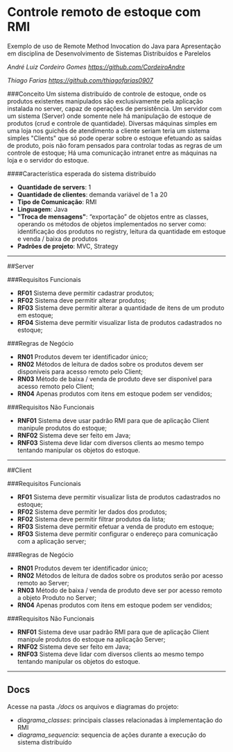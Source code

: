 # Controle remoto de estoque com RMI
Exemplo de uso de Remote Method Invocation do Java para Apresentação em disciplina de Desenvolvimento de Sistemas Distribuídos e Parelelos

_André Luiz Cordeiro Gomes <https://github.com/CordeiroAndre>_

_Thiago Farias <https://github.com/thiagofarias0907>_

###Conceito
Um sistema distribuído de controle de estoque, onde os produtos existentes manipulados são exclusivamente pela aplicação instalada no server, capaz de operações de persistência. 
Um servidor com um sistema (Server) onde somente nele há manipulação de estoque de produtos (crud e controle de quantidade). Diversas máquinas simples em uma loja nos guichês de atendimento a cliente
seriam teria um sistema simples "Clients" que só pode operar sobre o estoque efetuando as saídas de produto, pois não foram pensados para controlar todas as regras de um controle de estoque; Há uma comunicação intranet entre as máquinas na loja e o servidor do estoque.

####Característica esperada do sistema distribuído
- **Quantidade de servers**: 1
- **Quantidade de clientes**: demanda variável de 1 a 20
- **Tipo de Comunicação**: RMI
- **Linguagem**: Java
- **"Troca de mensagens"**: “exportação” de objetos entre as classes, operando os métodos de objetos implementados no server como: identificação dos produtos no registry, leitura da quantidade em estoque e venda / baixa de produtos
- **Padrões de projeto**: MVC, Strategy

---

##Server

###Requisitos Funcionais
- **RF01** Sistema deve permitir cadastrar produtos;
- **RF02** Sistema deve permitir alterar produtos;
- **RF03** Sistema deve permitir alterar a quantidade de itens de um produto em estoque;
- **RF04** Sistema deve permitir visualizar lista de produtos cadastrados no estoque;

###Regras de Negócio
- **RN01** Produtos devem ter identificador único;
- **RN02** Métodos de leitura de dados sobre os produtos devem ser disponíveis para acesso remoto pelo Client;
- **RN03** Método de baixa / venda de produto deve ser disponível para acesso remoto pelo Client;
- **RN04** Apenas produtos com itens em estoque podem ser vendidos;

###Requisitos Não Funcionais
- **RNF01** Sistema deve usar padrão RMI para que de aplicação Client manipule produtos do estoque;
- **RNF02** Sistema deve ser feito em Java;
- **RNF03** Sistema deve lidar com diversos clients ao mesmo tempo tentando manipular os objetos do estoque.

---

##Client

###Requisitos Funcionais
- **RF01** Sistema deve permitir visualizar lista de produtos cadastrados no estoque;
- **RF02** Sistema deve permitir ler dados dos produtos;
- **RF02** Sistema deve permitir filtrar produtos da lista;
- **RF03** Sistema deve permitir efetuar a venda de produto em estoque;
- **RF03** Sistema deve permitir configurar o endereço para comunicação com a aplicação server;

###Regras de Negócio
- **RN01** Produtos devem ter identificador único;
- **RN02** Métodos de leitura de dados sobre os produtos serão por acesso remoto ao Server;
- **RN03** Método de baixa / venda de produto deve ser por acesso remoto a objeto Produto no Server;
- **RN04** Apenas produtos com itens em estoque podem ser vendidos;

###Requisitos Não Funcionais
- **RNF01** Sistema deve usar padrão RMI para que de aplicação Client manipule produtos do estoque na aplicação Server;
- **RNF02** Sistema deve ser feito em Java;
- **RNF03** Sistema deve lidar com diversos clients ao mesmo tempo tentando manipular os objetos do estoque.



---

## Docs
Acesse na pasta _./docs_ os arquivos e diagramas do projeto:
  - *diagrama_classes*: principais classes relacionadas à implementação do RMI
  - *diagrama_sequencia*: sequencia de ações durante a execução do sistema distribuído